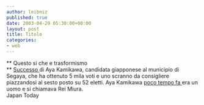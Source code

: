 ```yaml
---
author: leibniz
published: true
date: 2003-04-29 05:30:00+00:00
layout: post
title: Titolo
categories:
- web
---
```


   ** Questo si che e trasformismo   
**  [   Successo ](http://www.japantoday.com/e/?content=news&cat=9&id=258230)di Aya Kamikawa, candidata giapponese al municipio di Segaya, che ha ottenuto 5 mila voti e uno scranno da consigliere piazzandosi al sesto posto su 52 eletti. Aya Kamikawa  [   poco tempo fa ](http://it.news.yahoo.com/030416/135/296aj.html)era un uomo e si chiamava Rei Miura.   
  Japan Today
